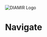 <picture>
  <source media="(prefers-color-scheme: dark)" srcset="https://github.com/user-attachments/assets/c629b97b-ca4b-428f-8147-e6846a30bc40">
  <img alt="DIAMIR Logo" src="https://github.com/user-attachments/assets/d41a2076-fc04-4e1b-a260-9832025bf69d ">
</picture>

# Navigate
